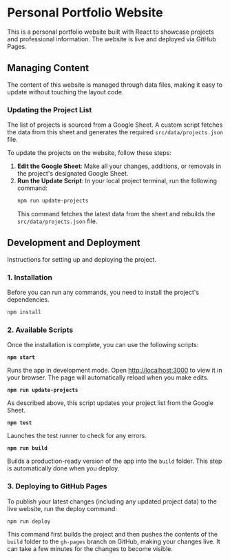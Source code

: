 # Personal Portfolio Website

This is a personal portfolio website built with React to showcase projects and professional information. The website is live and deployed via GitHub Pages.

## Managing Content

The content of this website is managed through data files, making it easy to update without touching the layout code.

### Updating the Project List

The list of projects is sourced from a Google Sheet. A custom script fetches the data from this sheet and generates the required `src/data/projects.json` file.

To update the projects on the website, follow these steps:

1.  **Edit the Google Sheet**: Make all your changes, additions, or removals in the project's designated Google Sheet.
2.  **Run the Update Script**: In your local project terminal, run the following command:
    ```bash
    npm run update-projects
    ```
    This command fetches the latest data from the sheet and rebuilds the `src/data/projects.json` file.

## Development and Deployment

Instructions for setting up and deploying the project.

### 1. Installation

Before you can run any commands, you need to install the project's dependencies.
```bash
npm install
```

### 2. Available Scripts

Once the installation is complete, you can use the following scripts:

**`npm start`**

Runs the app in development mode. Open [http://localhost:3000](http://localhost:3000) to view it in your browser. The page will automatically reload when you make edits.

**`npm run update-projects`**

As described above, this script updates your project list from the Google Sheet.

**`npm test`**

Launches the test runner to check for any errors.

**`npm run build`**

Builds a production-ready version of the app into the `build` folder. This step is automatically done when you deploy.

### 3. Deploying to GitHub Pages

To publish your latest changes (including any updated project data) to the live website, run the deploy command:
```bash
npm run deploy
```
This command first builds the project and then pushes the contents of the `build` folder to the `gh-pages` branch on GitHub, making your changes live. It can take a few minutes for the changes to become visible.
